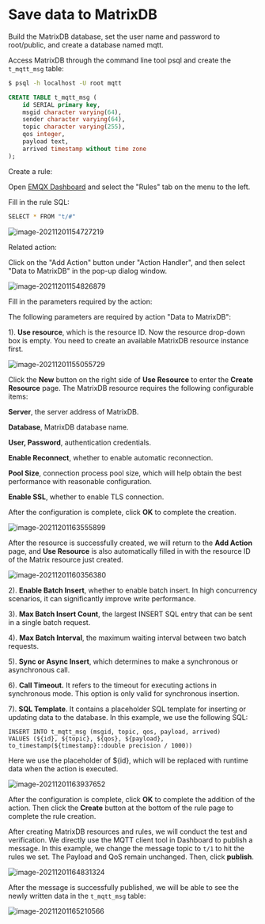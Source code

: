 # Save data to MatrixDB

Build the MatrixDB database, set the user name and password to root/public, and create a database named mqtt.

Access MatrixDB through the command line tool psql and create the `t_mqtt_msg` table:

```bash
$ psql -h localhost -U root mqtt
```

```sql
CREATE TABLE t_mqtt_msg (
    id SERIAL primary key,
    msgid character varying(64),
    sender character varying(64),
    topic character varying(255),
    qos integer,
    payload text,
    arrived timestamp without time zone
);
```

Create a rule:

Open [EMQX Dashboard](http://127.0.0.1:18083/#/rules) and select the "Rules" tab on the menu to the left.

Fill in the rule SQL:

```bash
SELECT * FROM "t/#"
```

![image-20211201154727219](./assets/rule-engine/matrixdb_data_to_store1.png)

Related action:

Click on the "Add Action" button under "Action Handler", and then select "Data to MatrixDB" in the pop-up dialog window.

![image-20211201154826879](./assets/rule-engine/matrixdb_data_to_store2.png)

Fill in the parameters required by the action:

The following parameters are required by action "Data to MatrixDB":

1). **Use resource**, which is the resource ID. Now the resource drop-down box is empty. You need to create an available MatrixDB resource instance first.

![image-20211201155055729](./assets/rule-engine/matrixdb_data_to_store3.png)

Click the **New** button on the right side of **Use Resource** to enter the **Create Resource** page. The MatrixDB resource requires the following configurable items:

**Server**, the server address of MatrixDB.

**Database**, MatrixDB database name.

**User, Password**, authentication credentials.

**Enable Reconnect**, whether to enable automatic reconnection.

**Pool Size**, connection process pool size, which will help obtain the best performance with reasonable configuration.

**Enable SSL**, whether to enable TLS connection.

After the configuration is complete, click **OK** to complete the creation.

![image-20211201163555899](./assets/rule-engine/matrixdb_data_to_store4.png)

After the resource is successfully created, we will return to the **Add Action** page, and **Use Resource** is also automatically filled in with the resource ID of the Matrix resource just created.

![image-20211201160356380](./assets/rule-engine/matrixdb_data_to_store5.png)

2). **Enable Batch Insert**, whether to enable batch insert. In high concurrency scenarios, it can significantly improve write performance.

3). **Max Batch Insert Count**, the largest INSERT SQL entry that can be sent in a single batch request.

4). **Max Batch Interval**, the maximum waiting interval between two batch requests.

5). **Sync or Async Insert**, which determines to make a synchronous or asynchronous call.

6). **Call Timeout.** It  refers to the timeout for executing actions in synchronous mode. This option is only valid for synchronous insertion.

7). **SQL Template**. It contains a placeholder SQL template for inserting or updating data to the database. In this example, we use the following SQL:

```
INSERT INTO t_mqtt_msg (msgid, topic, qos, payload, arrived)
VALUES (${id}, ${topic}, ${qos}, ${payload}, to_timestamp(${timestamp}::double precision / 1000))
```

Here we use the placeholder of ${id}, which will be replaced with runtime data when the action is executed.

![image-20211201163937652](./assets/rule-engine/matrixdb_data_to_store6.png)

After the configuration is complete, click **OK** to complete the addition of the action. Then click the **Create** button at the bottom of the rule page to complete the rule creation.

After creating MatrixDB resources and rules, we will conduct the test and verification. We directly use the MQTT client tool in Dashboard to publish a message. In this example, we change the message topic to `t/1` to hit the rules we set. The Payload and QoS remain unchanged. Then, click **publish**.

![image-20211201164831324](./assets/rule-engine/matrixdb_data_to_store7.png)

After the message is successfully published, we will be able to see the newly written data in the `t_mqtt_msg` table:

![image-20211201165210566](./assets/rule-engine/matrixdb_data_to_store8.png)

